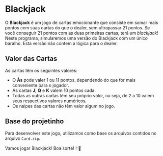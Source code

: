 ﻿# Blackjack

O **Blackjack** é um jogo de cartas emocionante que consiste em somar mais pontos com suas cartas do que o dealer, sem ultrapassar 21 pontos. Se você conseguir 21 pontos com as duas primeiras cartas, terá um *blackjack*! Neste programa, simularemos uma versão do Blackjack com um único baralho.
Esta versão não contem a lógica para o dealer.

## Valor das Cartas

As cartas têm os seguintes valores:

- O **Ás** pode valer 1 ou 11 pontos, dependendo do que for mais conveniente para o jogador.
- As cartas **J**, **Q** e **K** valem 10 pontos cada.
- Todas as outras cartas têm seu próprio valor, ou seja, de 2 a 10 valem seus respectivos valores numéricos.
- Os naipes das cartas não têm valor algum no jogo.

## Base do projetinho

Para desenvolver este jogo, utilizamos como base os arquivos contidos no arquivo `Card.zip`.

Vamos jogar Blackjack! Boa sorte! 🃏🎉
